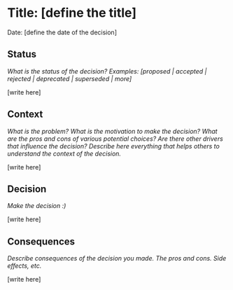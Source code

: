 # Title: [define the title]

Date: [define the date of the decision]

## Status

_What is the status of the decision? Examples:
[proposed | accepted | rejected | deprecated | superseded | more]_

[write here]

## Context

_What is the problem?
What is the motivation to make the decision?
What are the pros and cons of various potential choices?
Are there other drivers that influence the decision?
Describe here everything that helps others to understand the context of the decision._

[write here]

## Decision

_Make the decision :)_

[write here]

## Consequences

_Describe consequences of the decision you made.
The pros and cons.
Side effects, etc._

[write here]
